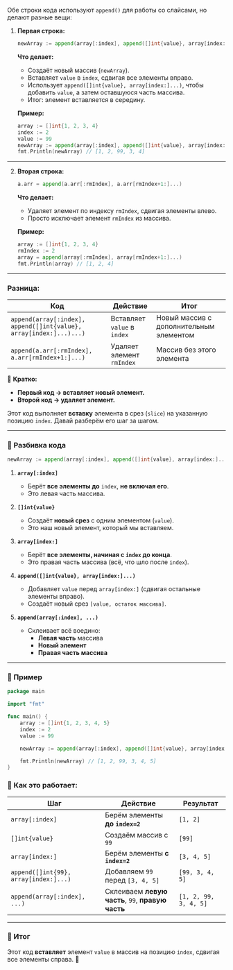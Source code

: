 Обе строки кода используют `append()` для работы со слайсами, но делают разные вещи:  

1. **Первая строка:**  
   ```go
   newArray := append(array[:index], append([]int{value}, array[index:]...)...)
   ```
   **Что делает:**  
   - Создаёт новый массив (`newArray`).  
   - Вставляет `value` в `index`, сдвигая все элементы вправо.  
   - Использует `append([]int{value}, array[index:]...)`, чтобы добавить `value`, а затем оставшуюся часть массива.  
   - Итог: элемент вставляется в середину.  

   **Пример:**  
   ```go
   array := []int{1, 2, 3, 4}
   index := 2
   value := 99
   newArray := append(array[:index], append([]int{value}, array[index:]...)...)
   fmt.Println(newArray) // [1, 2, 99, 3, 4]
   ```

---

2. **Вторая строка:**  
   ```go
   a.arr = append(a.arr[:rmIndex], a.arr[rmIndex+1:]...)
   ```
   **Что делает:**  
   - Удаляет элемент по индексу `rmIndex`, сдвигая элементы влево.  
   - Просто исключает элемент `rmIndex` из массива.  

   **Пример:**  
   ```go
   array := []int{1, 2, 3, 4}
   rmIndex := 2
   array = append(array[:rmIndex], array[rmIndex+1:]...)
   fmt.Println(array) // [1, 2, 4]
   ```

---

### **Разница:**
| Код | Действие | Итог |
|------|---------|------|
| `append(array[:index], append([]int{value}, array[index:]...)...)` | Вставляет `value` в `index` | Новый массив с дополнительным элементом |
| `append(a.arr[:rmIndex], a.arr[rmIndex+1:]...)` | Удаляет элемент `rmIndex` | Массив без этого элемента |

🚀 **Кратко:**  
- **Первый код → вставляет новый элемент.**  
- **Второй код → удаляет элемент.**


Этот код выполняет **вставку** элемента в срез (`slice`) на указанную позицию `index`. Давай разберём его шаг за шагом.

---

### **🔹 Разбивка кода**
```go
newArray := append(array[:index], append([]int{value}, array[index:]...)...)
```
1. **`array[:index]`**  
   - Берёт **все элементы до** `index`, **не включая его**.  
   - Это левая часть массива.

2. **`[]int{value}`**  
   - Создаёт **новый срез** с одним элементом (`value`).  
   - Это наш новый элемент, который мы вставляем.

3. **`array[index:]`**  
   - Берёт **все элементы, начиная с `index` до конца**.
   - Это правая часть массива (всё, что шло после `index`).

4. **`append([]int{value}, array[index:]...)`**  
   - Добавляет `value` перед `array[index:]` (сдвигая остальные элементы вправо).
   - Создаёт новый срез `[value, остаток массива]`.

5. **`append(array[:index], ...)`**  
   - Склеивает всё воедино:  
     - **Левая часть** массива  
     - **Новый элемент**  
     - **Правая часть массива**  

---

### **🔹 Пример**
```go
package main

import "fmt"

func main() {
	array := []int{1, 2, 3, 4, 5}
	index := 2
	value := 99

	newArray := append(array[:index], append([]int{value}, array[index:]...)...)

	fmt.Println(newArray) // [1, 2, 99, 3, 4, 5]
}
```

### **🔹 Как это работает:**
| Шаг | Действие | Результат |
|------|------------|------------|
| `array[:index]` | Берём элементы **до `index=2`** | `[1, 2]` |
| `[]int{value}` | Создаём массив с `99` | `[99]` |
| `array[index:]` | Берём элементы **с `index=2`** | `[3, 4, 5]` |
| `append([]int{99}, array[index:]...)` | Добавляем `99` перед `[3, 4, 5]` | `[99, 3, 4, 5]` |
| `append(array[:index], ...)` | Склеиваем **левую часть**, `99`, **правую часть** | `[1, 2, 99, 3, 4, 5]` |

---

### **🔹 Итог**
Этот код **вставляет** элемент `value` в массив на позицию `index`, сдвигая все элементы справа. 🚀